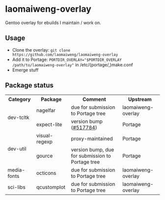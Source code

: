 laomaiweng-overlay
==================

Gentoo overlay for ebuilds I maintain / work on.

Usage
-----

* Clone the overlay: `git clone https://github.com/laomaiweng/laomaiweng-overlay`
* Add it to Portage: `PORTDIR_OVERLAY="$PORTDIR_OVERLAY /path/to/laomaiweng-overlay"` in /etc/{portage/,}make.conf
* Emerge stuff

Package status
--------------

<table>
  <tr>
    <th>Category</th><th>Package</th><th>Comment</th><th>Upstream</th>
  </tr>
  <tr>
    <td rowspan=2>dev-tcltk</td><td>nagelfar</td><td>due for submission to Portage tree</td><td>laomaiweng-overlay</td>
  </tr>
  <tr>
    <td>expect-lite</td><td>version bump (<a href='https://bugs.gentoo.org/show_bug.cgi?id=517784'>#517784</a>)</td><td>Portage</td>
  </tr>
  <tr>
    <td rowspan=2>dev-util</td><td>visual-regexp</td><td>proxy-maintained</td><td>Portage</td>
  </tr>
  <tr>
    <td>gource</td><td>version bump, due for submission to Portage tree</td><td>Portage</td>
  </tr>
  <tr>
    <td rowspan=1>media-fonts</td><td>octicons</td><td>due for submission to Portage tree</td><td>laomaiweng-overlay</td>
  </tr>
  <tr>
    <td rowspan=1>sci-libs</td><td>qcustomplot</td><td>due for submission to Portage tree</td><td>laomaiweng-overlay</td>
  </tr>
</table>
